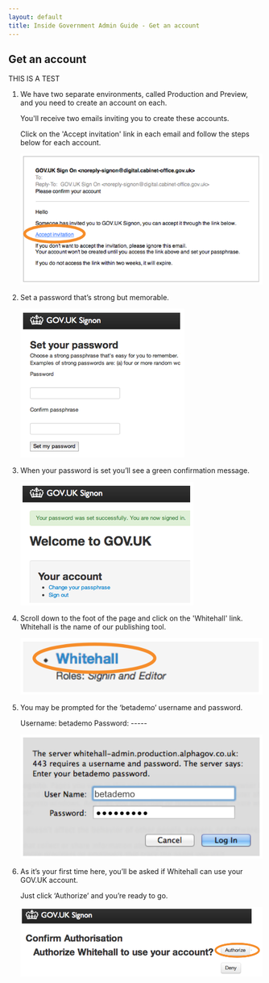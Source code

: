 ```yaml
---
layout: default
title: Inside Government Admin Guide - Get an account
---
```


## Get an account

THIS IS A TEST

1. We have two separate environments, called Production and Preview, and you need to create an account on each.

   You'll receive two emails inviting you to create these accounts.

   Click on the 'Accept invitation' link in each email and follow the steps below for each account.

   ![Get an account](get-an-account.png)

2. Set a password that’s strong but memorable.

   ![Get an account 2](get-an-account-2.png)

3. When your password is set you’ll see a green confirmation message.

   ![Get an account 3](get-an-account-3.png)

4. Scroll down to the foot of the page and click on the 'Whitehall' link. Whitehall is the name of our publishing tool.

   ![Get an account 4](get-an-account-4.png)

5. You may be prompted for the ‘betademo’ username and password.

   Username: betademo
   Password: -----

   ![Get an account 5](get-an-account-5.png)

6. As it’s your first time here, you’ll be asked if Whitehall can use your GOV.UK account.

   Just click ‘Authorize’ and you’re ready to go.

   ![Get an account 6](get-an-account-6.png)
